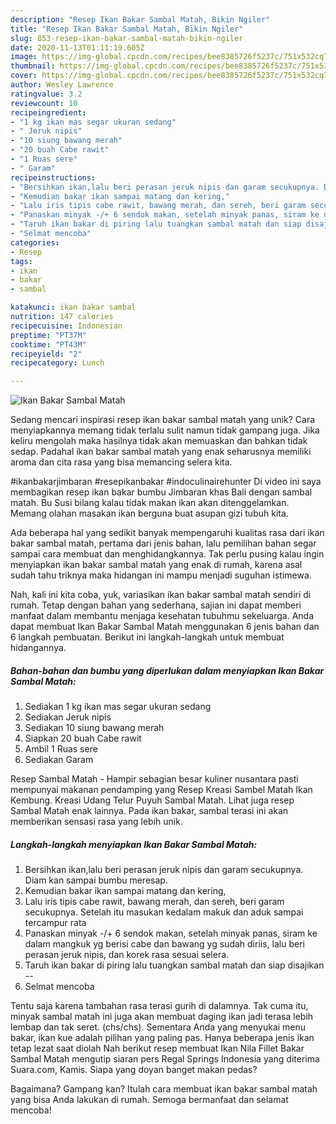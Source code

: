 ```yaml
---
description: "Resep Ikan Bakar Sambal Matah, Bikin Ngiler"
title: "Resep Ikan Bakar Sambal Matah, Bikin Ngiler"
slug: 853-resep-ikan-bakar-sambal-matah-bikin-ngiler
date: 2020-11-13T01:11:19.605Z
image: https://img-global.cpcdn.com/recipes/bee8385726f5237c/751x532cq70/ikan-bakar-sambal-matah-foto-resep-utama.jpg
thumbnail: https://img-global.cpcdn.com/recipes/bee8385726f5237c/751x532cq70/ikan-bakar-sambal-matah-foto-resep-utama.jpg
cover: https://img-global.cpcdn.com/recipes/bee8385726f5237c/751x532cq70/ikan-bakar-sambal-matah-foto-resep-utama.jpg
author: Wesley Lawrence
ratingvalue: 3.2
reviewcount: 10
recipeingredient:
- "1 kg ikan mas segar ukuran sedang"
- " Jeruk nipis"
- "10 siung bawang merah"
- "20 buah Cabe rawit"
- "1 Ruas sere"
- " Garam"
recipeinstructions:
- "Bersihkan ikan,lalu beri perasan jeruk nipis dan garam secukupnya. Diam kan sampai bumbu meresap."
- "Kemudian bakar ikan sampai matang dan kering,"
- "Lalu iris tipis cabe rawit, bawang merah, dan sereh, beri garam secukupnya. Setelah itu masukan kedalam makuk dan aduk sampai tercampur rata"
- "Panaskan minyak -/+ 6 sendok makan, setelah minyak panas, siram ke dalam mangkuk yg berisi cabe dan bawang yg sudah diriis, lalu beri perasan jeruk nipis, dan korek rasa sesuai selera."
- "Taruh ikan bakar di piring lalu tuangkan sambal matah dan siap disajikan --"
- "Selmat mencoba"
categories:
- Resep
tags:
- ikan
- bakar
- sambal

katakunci: ikan bakar sambal 
nutrition: 147 calories
recipecuisine: Indonesian
preptime: "PT37M"
cooktime: "PT43M"
recipeyield: "2"
recipecategory: Lunch

---
```



![Ikan Bakar Sambal Matah](https://img-global.cpcdn.com/recipes/bee8385726f5237c/751x532cq70/ikan-bakar-sambal-matah-foto-resep-utama.jpg)

Sedang mencari inspirasi resep ikan bakar sambal matah yang unik? Cara menyiapkannya memang tidak terlalu sulit namun tidak gampang juga. Jika keliru mengolah maka hasilnya tidak akan memuaskan dan bahkan tidak sedap. Padahal ikan bakar sambal matah yang enak seharusnya memiliki aroma dan cita rasa yang bisa memancing selera kita.

#ikanbakarjimbaran #resepikanbakar #indoculinairehunter Di video ini saya membagikan resep ikan bakar bumbu Jimbaran khas Bali dengan sambal matah. Bu Susi bilang kalau tidak makan ikan akan ditenggelamkan. Memang olahan masakan ikan berguna buat asupan gizi tubuh kita.

Ada beberapa hal yang sedikit banyak mempengaruhi kualitas rasa dari ikan bakar sambal matah, pertama dari jenis bahan, lalu pemilihan bahan segar sampai cara membuat dan menghidangkannya. Tak perlu pusing kalau ingin menyiapkan ikan bakar sambal matah yang enak di rumah, karena asal sudah tahu triknya maka hidangan ini mampu menjadi suguhan istimewa.


Nah, kali ini kita coba, yuk, variasikan ikan bakar sambal matah sendiri di rumah. Tetap dengan bahan yang sederhana, sajian ini dapat memberi manfaat dalam membantu menjaga kesehatan tubuhmu sekeluarga. Anda dapat membuat Ikan Bakar Sambal Matah menggunakan 6 jenis bahan dan 6 langkah pembuatan. Berikut ini langkah-langkah untuk membuat hidangannya.

<!--inarticleads1-->

##### Bahan-bahan dan bumbu yang diperlukan dalam menyiapkan Ikan Bakar Sambal Matah:

1. Sediakan 1 kg ikan mas segar ukuran sedang
1. Sediakan  Jeruk nipis
1. Sediakan 10 siung bawang merah
1. Siapkan 20 buah Cabe rawit
1. Ambil 1 Ruas sere
1. Sediakan  Garam


Resep Sambal Matah - Hampir sebagian besar kuliner nusantara pasti mempunyai makanan pendamping yang Resep Kreasi Sambel Matah Ikan Kembung. Kreasi Udang Telur Puyuh Sambal Matah. Lihat juga resep Sambal Matah enak lainnya. Pada ikan bakar, sambal terasi ini akan memberikan sensasi rasa yang lebih unik. 

<!--inarticleads2-->

##### Langkah-langkah menyiapkan Ikan Bakar Sambal Matah:

1. Bersihkan ikan,lalu beri perasan jeruk nipis dan garam secukupnya. Diam kan sampai bumbu meresap.
1. Kemudian bakar ikan sampai matang dan kering,
1. Lalu iris tipis cabe rawit, bawang merah, dan sereh, beri garam secukupnya. Setelah itu masukan kedalam makuk dan aduk sampai tercampur rata
1. Panaskan minyak -/+ 6 sendok makan, setelah minyak panas, siram ke dalam mangkuk yg berisi cabe dan bawang yg sudah diriis, lalu beri perasan jeruk nipis, dan korek rasa sesuai selera.
1. Taruh ikan bakar di piring lalu tuangkan sambal matah dan siap disajikan --
1. Selmat mencoba


Tentu saja karena tambahan rasa terasi gurih di dalamnya. Tak cuma itu, minyak sambal matah ini juga akan membuat daging ikan jadi terasa lebih lembap dan tak seret. (chs/chs). Sementara Anda yang menyukai menu bakar, ikan kue adalah pilihan yang paling pas. Hanya beberapa jenis ikan tetap lezat saat diolah Nah berikut resep membuat Ikan Nila Fillet Bakar Sambal Matah mengutip siaran pers Regal Springs Indonesia yang diterima Suara.com, Kamis. Siapa yang doyan banget makan pedas? 

Bagaimana? Gampang kan? Itulah cara membuat ikan bakar sambal matah yang bisa Anda lakukan di rumah. Semoga bermanfaat dan selamat mencoba!
